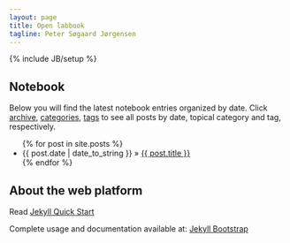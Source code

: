 ```yaml
---
layout: page
title: Open labbook
tagline: Peter Søgaard Jørgensen
---
```

{% include JB/setup %}

    
## Notebook

Below you will find the latest notebook entries organized by date.
Click [archive](http://psjorgensen.github.io/archive.html), [categories](http://psjorgensen.github.io/categories.html), [tags](http://psjorgensen.github.io/tags.html) to see all posts by date, topical category and tag, respectively.


<ul class="posts">
  {% for post in site.posts %}
    <li><span>{{ post.date | date_to_string }}</span> &raquo; <a href="{{ BASE_PATH }}{{ post.url }}">{{ post.title }}</a></li>
  {% endfor %}
</ul>



## About the web platform

Read [Jekyll Quick Start](http://jekyllbootstrap.com/usage/jekyll-quick-start.html)

Complete usage and documentation available at: [Jekyll Bootstrap](http://jekyllbootstrap.com)
